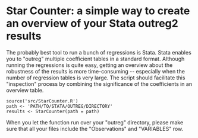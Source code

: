 # Star Counter: a simple way to create an overview of your Stata outreg2 results

The probably best tool to run a bunch of regressions is Stata. Stata enables you to "outreg" multiple coefficient tables in a standard format. Although running the regressions is quite easy, getting an overview about the robustness of the results is more time-consuming -- especially when the number of regression tables is very large. The script should facilitate this "inspection" process by combining the significance of the coefficients in an overview table.

	source('src/StarCounter.R')
	path <- 'PATH/TO/STATA/OUTREG/DIRECTORY'
	results <- StarCounter(path = path)

When you let the function run over your "outreg" directory, please make sure that all your files include the "Observations" and "VARIABLES" row.